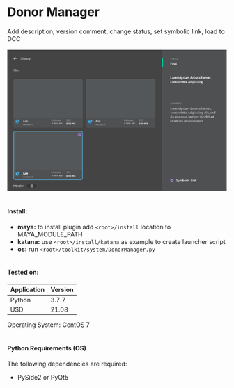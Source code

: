 # Donor Manager
Add description, version comment, change status,
set symbolic link, load to DCC
<br/><br/>
![DonorManager](DonorManager.png)
<br/><br/>
#### Install:
+ **maya:** to install plugin add `<root>/install` location to MAYA_MODULE_PATH
+ **katana:** use `<root>/install/katana` as example to create launcher script
+ **os:** run `<root>/toolkit/system/DonorManager.py`
<br/><br/>
#### Tested on:

| Application | Version |
|-------------|---------|
| Python      | 3.7.7   |
| USD         | 21.08   |

Operating System: CentOS 7
<br/><br/>
#### Python Requirements (OS)
The following dependencies are required:
+ PySide2 or PyQt5